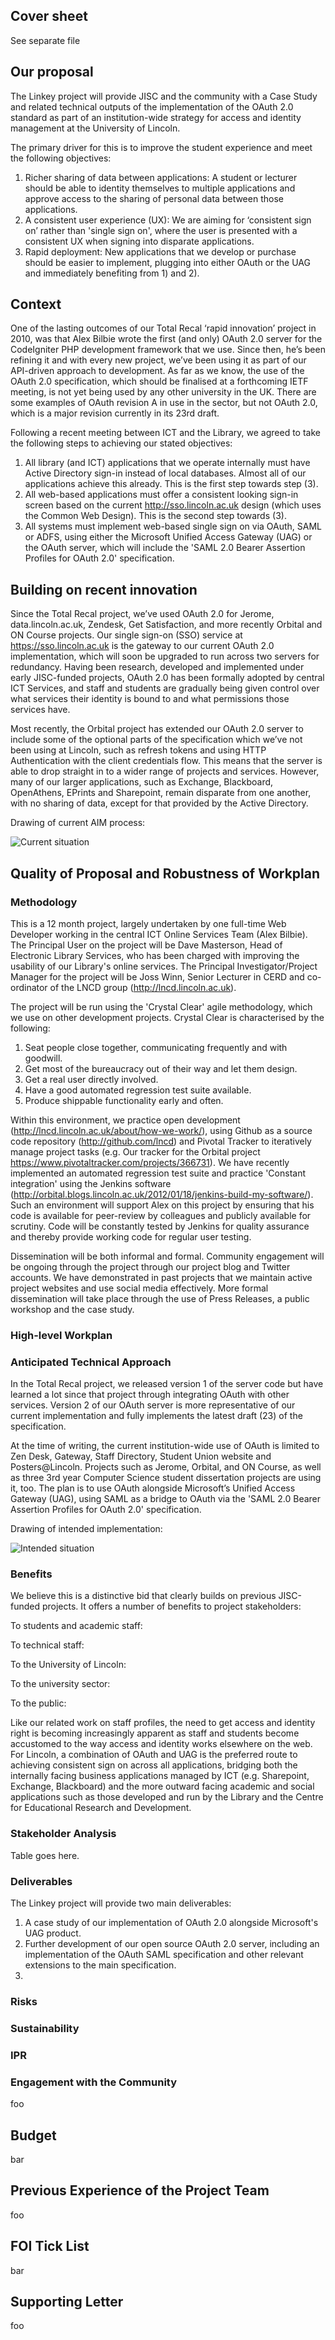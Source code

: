 ## Cover sheet

See separate file

## Our proposal

The Linkey project will provide JISC and the community with a Case Study and related technical outputs of the implementation of the OAuth 2.0 standard as part of an institution-wide strategy for access and identity management at the University of Lincoln. 

The primary driver for this is to improve the student experience and meet the following objectives:

1. Richer sharing of data between applications: A student or lecturer should be able to identity themselves to multiple applications and approve access to the sharing of personal data between those applications.
2. A consistent user experience (UX): We are aiming for ‘consistent sign on’ rather than 'single sign on', where the user is presented with a consistent UX when signing into disparate applications.
3. Rapid deployment: New applications that we develop or purchase should be easier to implement, plugging into either OAuth or the UAG and immediately benefiting from 1) and 2).

## Context

One of the lasting outcomes of our Total Recal ‘rapid innovation’ project in 2010, was that Alex Bilbie wrote the first (and only) OAuth 2.0 server for the CodeIgniter PHP development framework that we use. Since then, he’s been refining it and with every new project, we’ve been using it as part of our API-driven approach to development. As far as we know, the use of the OAuth 2.0 specification, which should be finalised at a forthcoming IETF meeting, is not yet being used by any other university in the UK. There are some examples of OAuth revision A in use in the sector, but not OAuth 2.0, which is a major revision currently in its 23rd draft.

Following a recent meeting between ICT and the Library, we agreed to take the following steps to achieving our stated objectives:

1. All library (and ICT) applications that we operate internally must have Active Directory sign-in instead of local databases. Almost all of our applications achieve this already. This is the first step towards step (3).
2. All web-based applications must offer a consistent looking sign-in screen based on the current http://sso.lincoln.ac.uk design (which uses the Common Web Design). This is the second step towards (3).
3. All systems must implement web-based single sign on via OAuth, SAML or ADFS, using either the Microsoft Unified Access Gateway (UAG) or the OAuth server, which will include the 'SAML 2.0 Bearer Assertion Profiles for OAuth 2.0' specification.


## Building on recent innovation

Since the Total Recal project, we’ve used OAuth 2.0 for Jerome, data.lincoln.ac.uk, Zendesk, Get Satisfaction, and more recently Orbital and ON Course projects.  Our single sign-on (SSO) service at https://sso.lincoln.ac.uk is the gateway to our current OAuth 2.0 implementation, which will soon be upgraded to run across two servers for redundancy. Having been research, developed and implemented under early JISC-funded projects, OAuth 2.0 has been formally adopted by central ICT Services, and staff and students are gradually being given control over what services their identity is bound to and what permissions those services have.

Most recently, the Orbital project has extended our OAuth 2.0 server to include some of the optional parts of the specification which we’ve not been using at Lincoln, such as refresh tokens and using HTTP Authentication with the client credentials flow. This means that the server is able to drop straight in to a wider range of projects and services. However, many of our larger applications, such as Exchange, Blackboard, OpenAthens, EPrints and Sharepoint, remain disparate from one another, with no sharing of data, except for that provided by the Active Directory. 

Drawing of current AIM process: 

![Current situation](https://github.com/lncd/AIM-project/raw/master/SSOCurrentSituation.png)

## Quality of Proposal and Robustness of Workplan

### Methodology

This is a 12 month project, largely undertaken by one full-time Web Developer working in the central ICT Online Services Team (Alex Bilbie). The Principal User on the project will be Dave Masterson, Head of Electronic Library Services, who has been charged with improving the usability of our Library's online services. The Principal Investigator/Project Manager for the project will be Joss Winn, Senior Lecturer in CERD and co-ordinator of the LNCD group (http://lncd.lincoln.ac.uk). 

The project will be run using the 'Crystal Clear' agile methodology, which we use on other development projects. Crystal Clear is characterised by the following:

1. Seat people close together, communicating frequently and with goodwill.
2. Get most of the bureaucracy out of their way and let them design.
3. Get a real user directly involved.
4. Have a good automated regression test suite available.
5. Produce shippable functionality early and often.

Within this environment, we practice open development (http://lncd.lincoln.ac.uk/about/how-we-work/), using Github as a source code repository (http://github.com/lncd) and Pivotal Tracker to iteratively manage project tasks (e.g. Our tracker for the Orbital project https://www.pivotaltracker.com/projects/366731). We have recently implemented an automated regression test suite and practice 'Constant integration' using the Jenkins software (http://orbital.blogs.lincoln.ac.uk/2012/01/18/jenkins-build-my-software/). Such an environment will support Alex on this project by ensuring that his code is available for peer-review by colleagues and publicly available for scrutiny. Code will be constantly tested by Jenkins for quality assurance and thereby provide working code for regular user testing. 

Dissemination will be both informal and formal. Community engagement will be ongoing through the project through our project blog and Twitter accounts. We have demonstrated in past projects that we maintain active project websites and use social media effectively. More formal dissemination will take place through the use of Press Releases, a public workshop and the case study.

### High-level Workplan

### Anticipated Technical Approach

In the Total Recal project, we released version 1 of the server code but have learned a lot since that project through integrating OAuth with other services. Version 2 of our OAuth server is more representative of our current implementation and fully implements the latest draft (23) of the specification.

At the time of writing, the current institution-wide use of OAuth is limited to Zen Desk, Gateway, Staff Directory, Student Union website and Posters@Lincoln. Projects such as Jerome, Orbital, and ON Course, as well as three 3rd year Computer Science student dissertation projects are using it, too. The plan is to use OAuth alongside Microsoft’s Unified Access Gateway (UAG), using SAML as a bridge to OAuth via the 'SAML 2.0 Bearer Assertion Profiles for OAuth 2.0' specification.

Drawing of intended implementation: 

![Intended situation](https://github.com/lncd/AIM-project/raw/master/SSOIdealSituation.png)

### Benefits

We believe this is a distinctive bid that clearly builds on previous JISC-funded projects. It offers a number of benefits to project stakeholders:
To students and academic staff: To technical staff: 
To the University of Lincoln: To the university sector: 
To the public: 
Like our related work on staff profiles, the need to get access and identity right is becoming increasingly apparent as staff and students become accustomed to the way access and identity works elsewhere on the web. For Lincoln, a combination of OAuth and UAG is the preferred route to achieving consistent sign on across all applications, bridging both the internally facing business applications managed by ICT (e.g. Sharepoint, Exchange, Blackboard) and the more outward facing academic and social applications such as those developed and run by the Library and the Centre for Educational Research and Development.

### Stakeholder Analysis

Table goes here.

### Deliverables

The Linkey project will provide two main deliverables:

1. A case study of our implementation of OAuth 2.0 alongside Microsoft's UAG product.
2. Further development of our open source OAuth 2.0 server, including an implementation of the OAuth SAML specification and other relevant extensions to the main specification. 
3. 

### Risks

### Sustainability

### IPR

### Engagement with the Community

foo

## Budget

bar

## Previous Experience of the Project Team

foo

## FOI Tick List

bar

## Supporting Letter

foo